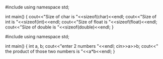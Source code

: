 #include <iostream>
using namespace std;

int main()
{
    cout<<"Size of char is "<<sizeof(char)<<endl;
    cout<<"Size of int is "<<sizeof(int)<<endl;
    cout<<"Size of float is "<<sizeof(float)<<endl;
    cout<<"Size of double is "<<sizeof(double)<<endl;
}




#include <iostream>
using namespace std;

int main()
{
   int a, b;
   cout<<"enter 2 numbers "<<endl;
   cin>>a>>b;
   cout<<" the product of those two numbers is "<<a*b<<endl;
   }
